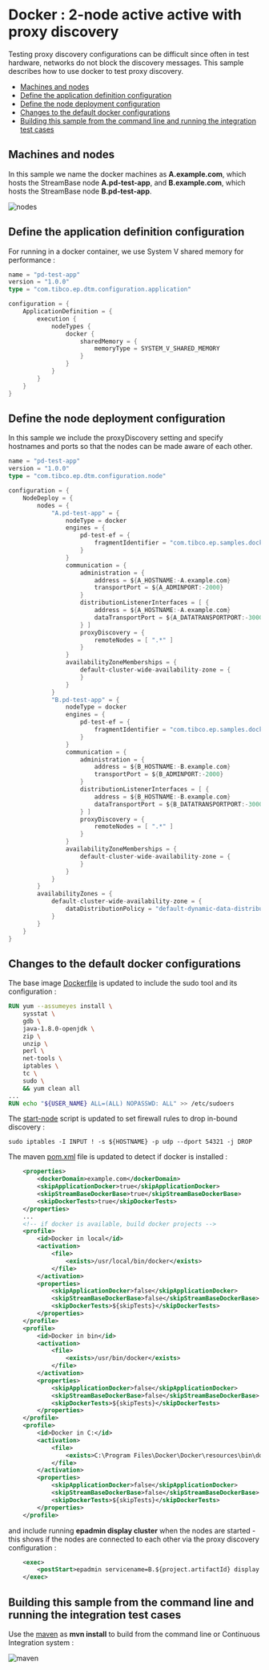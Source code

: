 # Docker : 2-node active active with proxy discovery

Testing proxy discovery configurations can be difficult since often in test hardware, networks
do not block the discovery messages.  This sample describes how to use docker to test proxy discovery.

* [Machines and nodes](#machines-and-nodes)
* [Define the application definition configuration](#define-the-application-definition-configuration)
* [Define the node deployment configuration](#define-the-node-deployment-configuration)
* [Changes to the default docker configurations](#changes-to-the-default-docker-configurations)
* [Building this sample from the command line and running the integration test cases](#building-this-sample-from-the-command-line-and-running-the-integration-test-cases)

## Machines and nodes

In this sample we name the docker machines as **A.example.com**,  which hosts the StreamBase node **A.pd-test-app**, 
and **B.example.com**, which hosts the StreamBase node **B.pd-test-app**.

![nodes](images/two-node-active-active-nodes-pd.svg)

## Define the application definition configuration

For running in a docker container, we use System V shared memory for performance :


```scala
name = "pd-test-app"
version = "1.0.0"
type = "com.tibco.ep.dtm.configuration.application"

configuration = {
    ApplicationDefinition = {
        execution {
            nodeTypes {
                docker {
                    sharedMemory = {
                        memoryType = SYSTEM_V_SHARED_MEMORY
                    }
                }
            }
        }
    }
}
```

## Define the node deployment configuration

In this sample we include the proxyDiscovery setting and specify hostnames and ports so that the nodes can be made 
aware of each other.

```scala
name = "pd-test-app"
version = "1.0.0"
type = "com.tibco.ep.dtm.configuration.node"

configuration = {
    NodeDeploy = {
        nodes = {
            "A.pd-test-app" = { 
            	nodeType = docker
                engines = {
                    pd-test-ef = {
                        fragmentIdentifier = "com.tibco.ep.samples.docker.pd-test-ef"                                                                
                    }                                                    
                }
                communication = {
                    administration = {
                        address = ${A_HOSTNAME:-A.example.com}
                        transportPort = ${A_ADMINPORT:-2000}
                    }
                    distributionListenerInterfaces = [ {
                        address = ${A_HOSTNAME:-A.example.com}
                        dataTransportPort = ${A_DATATRANSPORTPORT:-3000}
                    } ]
                    proxyDiscovery = {
                        remoteNodes = [ ".*" ]
                    }
                }
                availabilityZoneMemberships = {
                    default-cluster-wide-availability-zone = {
                    }
                }
            }
            "B.pd-test-app" = { 
            	nodeType = docker
                engines = {
                    pd-test-ef = {
                        fragmentIdentifier = "com.tibco.ep.samples.docker.pd-test-ef"                                                                
                    }                                                    
                }
                communication = {
                    administration = {
                        address = ${B_HOSTNAME:-B.example.com}
                        transportPort = ${B_ADMINPORT:-2000}
                    }
                    distributionListenerInterfaces = [ {
                        address = ${B_HOSTNAME:-B.example.com}
                        dataTransportPort = ${B_DATATRANSPORTPORT:-3000}
                    } ]
                    proxyDiscovery = {
                        remoteNodes = [ ".*" ]
                    }
                }
                availabilityZoneMemberships = {
                    default-cluster-wide-availability-zone = {
                    }
                }
            }
        }
        availabilityZones = {
            default-cluster-wide-availability-zone = {
                dataDistributionPolicy = "default-dynamic-data-distribution-policy"
            }
        }
    }
}

```

## Changes to the default docker configurations

The base image [Dockerfile](../../main/docker/base/Dockerfile) is updated to include the sudo tool and its configuration :

```dockerfile
RUN yum --assumeyes install \
    sysstat \
    gdb \
    java-1.8.0-openjdk \
    zip \
    unzip \
    perl \
    net-tools \
    iptables \
    tc \
    sudo \
    && yum clean all
...
RUN echo "${USER_NAME} ALL=(ALL) NOPASSWD: ALL" >> /etc/sudoers
```

The [start-node](../../main/docker/base/start-node) script is updated to set firewall rules to drop in-bound discovery :

```shell
sudo iptables -I INPUT ! -s ${HOSTNAME} -p udp --dport 54321 -j DROP
```

The maven [pom.xml](../../../pom.xml) file is updated to detect if docker is installed :

```xml
    <properties>
        <dockerDomain>example.com</dockerDomain>
        <skipApplicationDocker>true</skipApplicationDocker>
        <skipStreamBaseDockerBase>true</skipStreamBaseDockerBase>
        <skipDockerTests>true</skipDockerTests>
    </properties>
    ...
    <!-- if docker is available, build docker projects -->
    <profile>
        <id>Docker in local</id>
        <activation>
            <file>
                <exists>/usr/local/bin/docker</exists>
            </file>
        </activation>
        <properties>
            <skipApplicationDocker>false</skipApplicationDocker>
            <skipStreamBaseDockerBase>false</skipStreamBaseDockerBase>
            <skipDockerTests>${skipTests}</skipDockerTests>
        </properties>
    </profile>
    <profile>
        <id>Docker in bin</id>
        <activation>
            <file>
                <exists>/usr/bin/docker</exists>
            </file>
        </activation>
        <properties>
            <skipApplicationDocker>false</skipApplicationDocker>
            <skipStreamBaseDockerBase>false</skipStreamBaseDockerBase>
            <skipDockerTests>${skipTests}</skipDockerTests>
        </properties>
    </profile>
    <profile>
        <id>Docker in C:</id>
        <activation>
            <file>
                <exists>C:\Program Files\Docker\Docker\resources\bin\docker.exe</exists>
            </file>
        </activation>
        <properties>
            <skipApplicationDocker>false</skipApplicationDocker>
            <skipStreamBaseDockerBase>false</skipStreamBaseDockerBase>
            <skipDockerTests>${skipTests}</skipDockerTests>
        </properties>
    </profile>
``` 

and include running **epadmin display cluster** when the nodes are started - this shows if the nodes are connected to
each other via the proxy discovery configuration :

```xml
    <exec>
        <postStart>epadmin servicename=B.${project.artifactId} display cluster</postStart>
    </exec>
```

## Building this sample from the command line and running the integration test cases

Use the [maven](https://maven.apache.org) as **mvn install** to build from the command line or Continuous Integration system :

![maven](images/maven.gif)